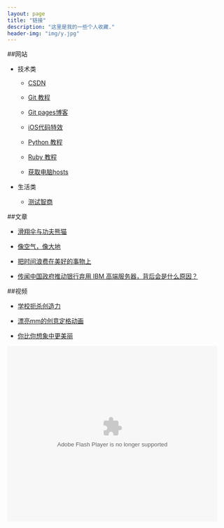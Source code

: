```yaml
---
layout: page
title: "链接"
description: "这里是我的一些个人收藏."
header-img: "img/y.jpg"
---
```


##网站
*	技术类 
	*	[CSDN](http://www.csdn.net)

	* 	[Git 教程](http://www.liaoxuefeng.com/wiki/0013739516305929606dd18361248578c67b8067c8c017b000)

	* 	[Git pages博客](http://beiyuu.com)

	*	[iOS代码特效](http://www.code4app.com/)

	*	[Python 教程](http://www.chuanke.com/1819957-108330.html)

	*	[Ruby 教程](http://www.w3cschool.cc/ruby/ruby-tutorial.html)
	*	[获取电脑hosts](http://serve.netsh.org/pub/gethosts.php)

*	生活类

	*	[测试智商](http://iqtest.dk/main.swf)


##文章
*	[滑翔伞与功夫熊猫](http://wufazhuce.com/one/vol.701#articulo)

*	[像空气，像大地](http://wufazhuce.com/one/vol.594#articulo)

*	[把时间浪费在美好的事物上](http://wufazhuce.com/one/vol.537#articulo)

*	[传闻中国政府推动银行弃用 IBM 高端服务器，背后会是什么原因？](http://www.zhihu.com/question/23932487/answer/26176042)


##视频

*	[学校扼杀创造力](http://swf.ws.126.net/openplayer/v02/-0-2_M7SP3QUET_M7SP3T0VE-vimg1_ws_126_net//image/snapshot_movie/2013/11/F/P/M9DPA9BFP-.swf)

*	[漂亮mm的创意定格动画](http://v.youku.com/v_show/id_XMjc2ODc0MDg4.html)

*	[你比你想象中更美丽](http://player.youku.com/player.php/sid/XNTQ0NjM0NTg0/v.swf)



<embed src="http://player.youku.com/player.php/sid/XNTQ0NjM0NTg0/v.swf" allowFullScreen="true" quality="high" width="480" height="400" align="middle" allowScriptAccess="always" type="application/x-shockwave-flash">

